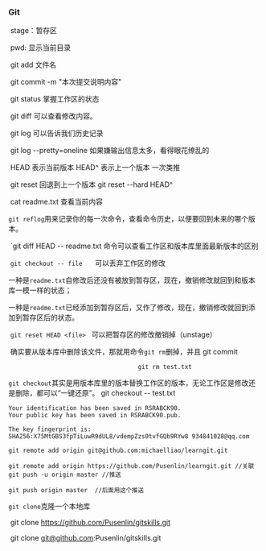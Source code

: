 ### Git

​	stage：暂存区

​	pwd:	显示当前目录

​	git add 文件名

​	git commit -m "本次提交说明内容"

​	git status 	掌握工作区的状态

​	git diff	可以查看修改内容。

​	git log	可以告诉我们历史记录

​	git log --pretty=oneline 	如果嫌输出信息太多，看得眼花缭乱的

​	HEAD  表示当前版本    HEAD^   表示上一个版本   一次类推

​	git reset 	回退到上一个版本    git reset --hard HEAD^

​	cat readme.txt   查看当前内容

​	`git reflog`用来记录你的每一次命令，查看命令历史，以便要回到未来的哪个版本。

​	`git diff HEAD -- readme.txt   命令可以查看工作区和版本库里面最新版本的区别

​	`git checkout -- file	`	可以丢弃工作区的修改

​		一种是`readme.txt`自修改后还没有被放到暂存区，现在，撤销修改就回到和版本库一模一样的状态；

一种是`readme.txt`已经添加到暂存区后，又作了修改，现在，撤销修改就回到添加到暂存区后的状态。

​	`git reset HEAD <file> `  可以把暂存区的修改撤销掉（unstage）

​	确实要从版本库中删除该文件，那就用命令`git rm`删掉，并且 git commit  

 										git rm test.txt

​	`git checkout`其实是用版本库里的版本替换工作区的版本，无论工作区是修改还是删除，都可以“一键还原”。 git checkout -- test.txt

`Your identification has been saved in RSRABCK90.                                
Your public key has been saved in RSRABCK90.pub.                                `

`The key fingerprint is:                                                         
SHA256:X75MtGBS3fpTiLuwR9dUL8/vdempZzs0tvfGQb9RYw8 934841028@qq.com             `

```
git remote add origin git@github.com:michaelliao/learngit.git
```

```
git remote add origin https://github.com/Pusenlin/learngit.git //关联
git push -u origin master //推送
```

```
git push origin master 	//后面用这个推送
```

`git clone`克隆一个本地库  

​	git clone  https://github.com/Pusenlin/gitskills.git

​	git clone git@github.com:Pusenlin/gitskills.git